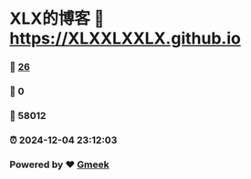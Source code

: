 # XLX的博客 :link: https://XLXXLXXLX.github.io 
### :page_facing_up: [26](https://XLXXLXXLX.github.io/tag.html) 
### :speech_balloon: 0 
### :hibiscus: 58012 
### :alarm_clock: 2024-12-04 23:12:03 
### Powered by :heart: [Gmeek](https://github.com/Meekdai/Gmeek)
